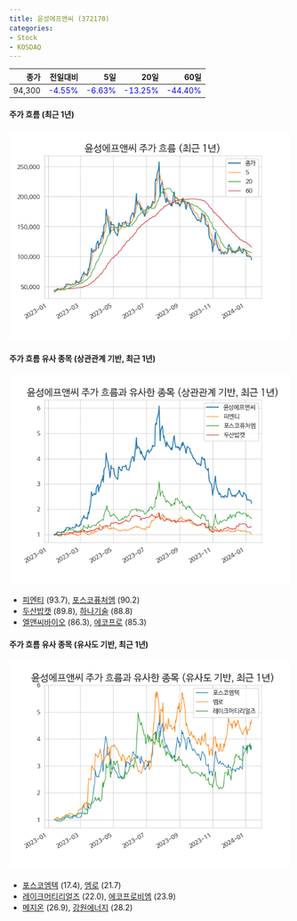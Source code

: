 ```yaml
---
title: 윤성에프앤씨 (372170)
categories:
- Stock
- KOSDAQ
---
```


|종가|전일대비|5일|20일|60일|
|---:|-------:|--:|---:|---:|
|94,300|<span style="color: blue">-4.55%</span>|<span style="color: blue">-6.63%</span>|<span style="color: blue">-13.25%</span>|<span style="color: blue">-44.40%</span>|

<!-- more -->

#### 주가 흐름 (최근 1년)
![372170](/assets/images/stock/372170.png)


#### 주가 흐름 유사 종목 (상관관계 기반, 최근 1년)
![372170](/assets/images/stock/372170_corr.png)
- [피엔티](/137400/) (93.7), [포스코퓨처엠](/003670/) (90.2)
- [두산밥캣](/241560/) (89.8), [하나기술](/299030/) (88.8)
- [엘앤씨바이오](/290650/) (86.3), [에코프로](/086520/) (85.3)


#### 주가 흐름 유사 종목 (유사도 기반, 최근 1년)
![372170](/assets/images/stock/372170_sim.png)
- [포스코엠텍](/009520/) (17.4), [엠로](/058970/) (21.7)
- [레이크머티리얼즈](/281740/) (22.0), [에코프로비엠](/247540/) (23.9)
- [메지온](/140410/) (26.9), [강원에너지](/114190/) (28.2)